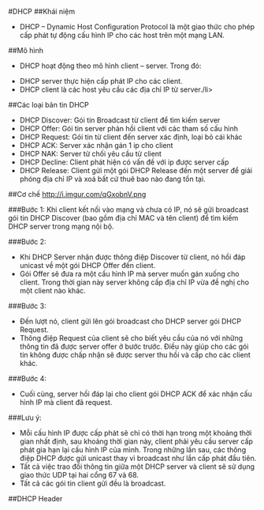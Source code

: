 #DHCP
##Khái niệm
- DHCP – Dynamic Host Configuration Protocol là một giao thức cho phép cấp phát tự động cấu hình IP cho các host trên một mạng LAN.

##Mô hình
- DHCP hoạt động theo mô hình client – server. Trong đó:
<ul>
  <li>DHCP server thực hiện cấp phát IP cho các client.</li>
  <li>DHCP client là các host yêu cầu các địa chỉ IP từ server./li>
  </ul>
  
##Các loại bản tin DHCP
- DHCP Discover: Gói tin Broadcast từ client để tìm kiếm server
- DHCP Offer: Gói tin server phản hồi client với các tham số cấu hình
- DHCP Request: Gói tin từ client đến server xác định, loại bỏ cái khác
- DHCP ACK: Server xác nhận gán 1 ip cho client
- DHCP NAK: Server từ chối yêu cầu từ client
- DHCP Decline: Client phát hiện có vấn đề với ip được server cấp
- DHCP Release: Client gửi một gói DHCP Release đến một server để giải phóng địa chỉ IP và xoá bất cứ thuê bao nào đang tồn tại.

##Cơ chế
http://i.imgur.com/qGxobnV.png

###Bước 1:
Khi client kết nối vào mạng và chưa có IP, nó sẽ gửi broadcast gói tin DHCP Discover (bao gồm địa chỉ MAC và tên client) để tìm kiếm DHCP server trong mạng nội bộ.

###Bước 2:
- Khi DHCP Server nhận được thông điệp Discover từ client, nó hồi đáp unicast về một gói DHCP Offer đến client.
- Gói Offer sẽ đưa ra một cấu hình IP mà server muốn gán xuống cho client. Trong thời gian này server không cấp địa chỉ IP vừa đề nghị cho một client nào khác.

###Bước 3:
- Đến lượt nó, client gửi lên gói broadcast cho DHCP server gói DHCP Request.
- Thông điệp Request của client sẽ cho biết yêu cầu của nó với những thông tin đã được server offer ở bước trước. Điều này giúp cho các gói tin không được chấp nhận sẽ được server thu hồi và cấp cho các client khác.

###Bước 4:
- Cuối cùng, server hồi đáp lại cho client gói DHCP ACK để xác nhận cấu hình IP mà client đã request.

###Lưu ý:
- Mỗi cấu hình IP được cấp phát sẽ chỉ có thời hạn trong một khoảng thời gian nhất định, sau khoảng thời gian này, client phải yêu cầu server cấp phát gia hạn lại cấu hình IP của mình. Trong những lần sau, các thông điệp DHCP được gửi unicast thay vì broadcast như lần cấp phát đầu tiên.
- Tất cả việc trao đổi thông tin giữa một DHCP server và client sẽ sử dụng giao thức UDP tại hai cổng 67 và 68.
- Tất cả các gói tin client gửi đều là broadcast.

##DHCP Header
